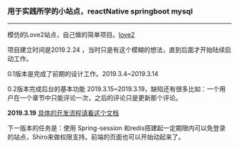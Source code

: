 ### 用于实践所学的小站点，reactNative springboot mysql

---

模仿的Love2站点，自己做的简单项目。[love2](https://love2.io) 

项目建立时间是2019.2.24 ，当时只是有这个模糊的想法，直到后面才开始陆续启动工作。

0.1版本是完成了前期的设计工作。2019.3.4~2019.3.14

0.2版本完成后台的基本功能  2019.3.15~2019.3.19，缺陷还有很多比如：一个用户在一个章节中只能评论一次，之后的评论只是更新那个评论。

**2019.3.19** [具体的开发流程请看这个文档](https://github.com/krystalics/RBooks/blob/master/%E5%BC%80%E5%8F%91%E7%AC%94%E8%AE%B0.markdown)

下一版本的任务是：使用 Spring-session 和redis搭建起一定期限内可以免登录的站点，Shiro来做权限支持。前端的页面也可以开始动起来了。

